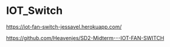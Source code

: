 # IOT_Switch

https://iot-fan-switch-jessavel.herokuapp.com/

https://github.com/Heavenjes/SD2-Midterm---IOT-FAN-SWITCH

